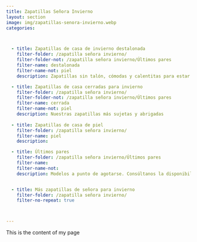 ```yaml
---
title: Zapatillas Señora Invierno
layout: section
image: img/zapatillas-senora-invierno.webp
categories:



  - title: Zapatillas de casa de invierno destalonada
    filter-folder: /zapatilla señora invierno/
    filter-folder-not: /zapatilla señora invierno/Últimos pares
    filter-name: destalonada
    filter-name-not: piel
    description: Zapatillas sin talón, cómodas y calentitas para estar en casa 

  - title: Zapatillas de casa cerradas para invierno
    filter-folder: /zapatilla señora invierno/
    filter-folder-not: /zapatilla señora invierno/Últimos pares
    filter-name: cerrada
    filter-name-not: piel
    description: Nuestras zapatillas más sujetas y abrigadas
    
  - title: Zapatillas de casa de piel
    filter-folder: /zapatilla señora invierno/
    filter-name: piel
    description:

  - title: Últimos pares
    filter-folder: /zapatilla señora invierno/Últimos pares
    filter-name: 
    filter-name-not: 
    description: Modelos a punto de agotarse. Consúltanos la disponibilidad en tu número.


  - title: Más zapatillas de señora para invierno
    filter-folder: /zapatilla señora invierno/
    filter-no-repeat: true



---
```


This is the content of my page